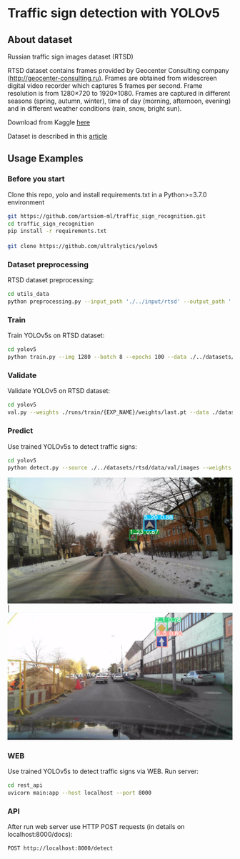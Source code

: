 # Traffic sign detection with YOLOv5

## <summary>About dataset &nbsp;</summary>
Russian traffic sign images dataset (RTSD)

RTSD dataset contains frames provided by Geocenter Consulting company (http://geocenter-consulting.ru). Frames are obtained from widescreen digital video recorder which captures 5 frames per second. Frame resolution is from 1280×720 to 1920×1080. Frames are captured in different seasons (spring, autumn, winter), time of day (morning, afternoon, evening) and in different weather conditions (rain, snow, bright sun).

Download from Kaggle [here](https://www.kaggle.com/datasets/watchman/rtsd-dataset)

Dataset is described in this [article](http://computeroptics.ru/eng/KO/PDF/KO41-ENG%20-17/400221.pdf)

##  <summary>Usage Examples &nbsp;</summary>

### Before you start
Clone this repo, yolo and install requirements.txt in a Python>=3.7.0 environment
```bash
git https://github.com/artsiom-ml/traffic_sign_recognition.git
cd traffic_sign_recognition
pip install -r requirements.txt

git clone https://github.com/ultralytics/yolov5
```

### Dataset preprocessing
RTSD dataset preprocessing:

```bash
cd utils_data
python preprocessing.py --input_path './../input/rtsd' --output_path './../datasets/rtsd'

```

### Train
Train YOLOv5s on RTSD dataset:

```bash
cd yolov5
python train.py --img 1280 --batch 8 --epochs 100 --data ./../datasets/rtsd/data/traffic_signs.yaml --weights yolov5s6.pt --freeze 10

```

### Validate
Validate YOLOv5 on RTSD dataset:
```bash
cd yolov5
val.py --weights ./runs/train/{EXP_NAME}/weights/last.pt --data ./datasets/rtsd/data/traffic_signs.yaml --img 1280 --batch-size 8
```

### Predict
Use trained YOLOv5s to detect traffic signs:
```bash
cd yolov5
python detect.py --source ./../datasets/rtsd/data/val/images --weights .\runs\train\{EXP_NAME}\weights\last.pt --img 1280
```
![](det_example1.png) | ![](det_example2.png)

### WEB
Use trained YOLOv5s to detect traffic signs via WEB. Run server:
```bash
cd rest_api
uvicorn main:app --host localhost --port 8000
```

### API
After run web server use HTTP POST requests (in details on localhost:8000/docs):
```bash
POST http://localhost:8000/detect
```


